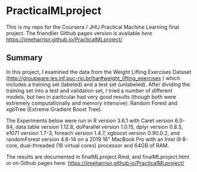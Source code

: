 # PracticalMLproject
This is my repo for the Coursera / JHU Practical Machine Learning final project. The friendlier Github pages version is available *here* https://jimeharrisjr.github.io/PracticalMLproject/ 

## Summary

In this project, I examined the data from the Weight Lifting Exercises Dataset (http://groupware.les.inf.puc-rio.br/har#weight_lifting_exercises ) which includes a training set (labeled) and a test set (unlabeled). After dividing the training set into a test and validation set, I tried a number of different models, but two in particular had very good results (though both were extremely computationally and memory intensive): Random Forest and xgbTree (Extreme Gradient Boost Tree).

The Experiments below were run in R version 3.6.1 with Caret version 6.0-84, data.table version 1.12.8, doParallel version 1.0.15, dplyr version 0.8.3, e1071 version 1.7-3, foreach version 1.4.7, xgboost version 0.90.0.2, and randomForest version 4.6-14 on a 2019 16" MacBook Pro with an Intel i9 8-core, dual-threaded (16 virtual cores) processor and 64GB of RAM.

The results are documented in finalMLproject.Rmd, and finalMLproject.html or on Github pages here:  https://jimeharrisjr.github.io/PracticalMLproject/ 

